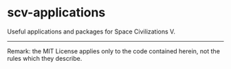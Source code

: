 # scv-applications
Useful applications and packages for Space Civilizations V.

---
Remark: the MIT License applies only to the code contained herein, not the rules which they describe.
